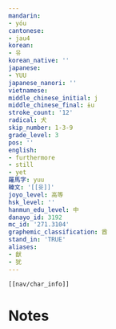 ```yaml
---
mandarin:
- yóu
cantonese:
- jau4
korean:
- 유
korean_native: ''
japanese:
- YUU
japanese_nanori: ''
vietnamese:
middle_chinese_initial: j
middle_chinese_final: ɨu
stroke_count: '12'
radical: 犬
skip_number: 1-3-9
grade_level: 3
pos: ''
english:
- furthermore
- still
- yet
羅馬字: yuu
韓文: '[[윳]]'
joyo_level: 高等
hsk_level: ''
hanmun_edu_level: 中
danayo_id: 3192
mc_id: '271.3104'
graphemic_classification: 酋
stand_in: 'TRUE'
aliases:
- 猷
- 犹
---
```

```meta-bind-embed
[[nav/char_info]]
```

# Notes
